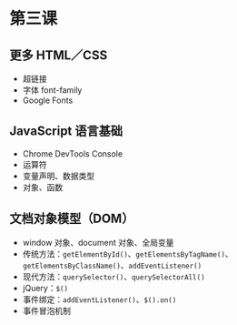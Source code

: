 # 第三课

## 更多 HTML／CSS

- 超链接 <a>
- 字体 font-family
- Google Fonts

## JavaScript 语言基础

- Chrome DevTools Console
- 运算符
- 变量声明、数据类型
- 对象、函数

## 文档对象模型（DOM）

- window 对象、document 对象、全局变量
- 传统方法：`getElementById()`、`getElementsByTagName()`、`getElementsByClassName()`、`addEventListener()`
- 现代方法：`querySelector()`、`querySelectorAll()`
- jQuery：`$()`
- 事件绑定：`addEventListener()`、`$().on()`
- 事件冒泡机制
